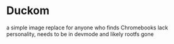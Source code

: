 # Duckom
a simple image replace for anyone who finds Chromebooks lack personality, needs to be in devmode and likely rootfs gone
